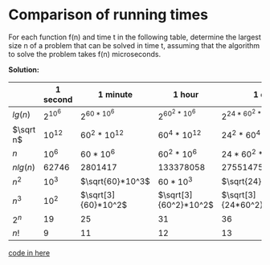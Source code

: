 # Comparison of running times

For each function f(n) and time t in the following table, determine the largest size n of a problem that can be solved in time t, assuming that the algorithm to solve the problem takes f(n) microseconds.  

**Solution:**

|           | 1 second   | 1 minute            | 1 hour                | 1 day                    | 1 month                     | 1 year                       | 1 century                        |
| --------- | ---------- | ------------------- | --------------------- | ------------------------ | --------------------------- | ---------------------------- | -------------------------------- |
| $lg(n)$   | $2^{10^6}$ | $2^{60*10^6}$       | $2^{60^2*10^6}$       | $2^{24*60^2*10^6}$       | $2^{30*24*60^2*10^6}$       | $2^{365*24*60^2*10^6}$       | $2^{100*365*24*60^2*10^6}$       |
| $\sqrt n$ | $10^{12}$  | $60^{2}*10^{12}$    | $60^4*10^{12}$        | $24^2*60^4*10^{12}$      | $30^2*24^2*60^4*10^{12}$    | $365^2*24^2*60^4*10^{12}$    | $100^2*365^2*24^2*60^4*10^{12}$  |
| $n$       | $10^6$     | $60*10^6$           | $60^2*10^6$           | $24*60^2*10^6$           | $30*24*60^2*10^6$           | $365*24*60^2*10^6$           | $100*365*24*60^2*10^6$           |
| $nlg(n)$  | $62746$    | $2801417$           | $133378058$           | $2755147513$             | $71870856404$               | $797633893349$               | $68610956750570$                 |
| $n^2$     | $10^3$     | $\sqrt{60}*10^3$    | $60*10^3$             | $\sqrt{24}*60*10^3$      | $\sqrt{30*24}*60*10^3$      | $\sqrt{365*24}*60*10^3$      | $\sqrt{100*365*24}*60*10^3$      |
| $n^3$     | $10^2$     | $\sqrt[3]{60}*10^2$ | $\sqrt[3]{60^2}*10^2$ | $\sqrt[3]{24*60^2}*10^2$ | $\sqrt[3]{30*24*60^2}*10^2$ | $\sqrt[3]{365*24*60^2}*10^2$ | $\sqrt[3]{100*365*24*60^2}*10^2$ |
| $2^n$     | $19$       | $25$                | $31$                  | $36$                     | $41$                        | $44$                         | $51$                             |
| $n!$      | $9$        | $11$                | $12$                  | $13$                     | $15$                        | $16$                         | $17$                             |

[code in here](https://github.com/liuxuhelloworld/learning-algorithms/blob/master/src/solutions/clrs/Problem1_1.java)